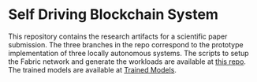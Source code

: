 # Self Driving Blockchain System

This repository contains the research artifacts for a scientific paper submission. The three branches in the repo correspond to the prototype implementation of three locally autonomous systems. The scripts to setup the Fabric network and generate the workloads are available at [this repo](https://github.com/jeetachacko/hll3_opennebula/tree/main). The trained models are available at [Trained Models](trainedModels).

